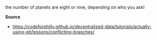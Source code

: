 
the number of planets are eight or nine, depending on who you ask!

**Source**
 - https://codeforphilly.github.io/decentralized-data/tutorials/actually-using-git/lessons/conflicting-branches/



